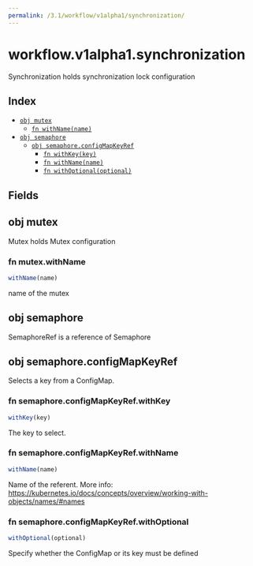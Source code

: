 ```yaml
---
permalink: /3.1/workflow/v1alpha1/synchronization/
---
```


# workflow.v1alpha1.synchronization

Synchronization holds synchronization lock configuration

## Index

* [`obj mutex`](#obj-mutex)
  * [`fn withName(name)`](#fn-mutexwithname)
* [`obj semaphore`](#obj-semaphore)
  * [`obj semaphore.configMapKeyRef`](#obj-semaphoreconfigmapkeyref)
    * [`fn withKey(key)`](#fn-semaphoreconfigmapkeyrefwithkey)
    * [`fn withName(name)`](#fn-semaphoreconfigmapkeyrefwithname)
    * [`fn withOptional(optional)`](#fn-semaphoreconfigmapkeyrefwithoptional)

## Fields

## obj mutex

Mutex holds Mutex configuration

### fn mutex.withName

```ts
withName(name)
```

name of the mutex

## obj semaphore

SemaphoreRef is a reference of Semaphore

## obj semaphore.configMapKeyRef

Selects a key from a ConfigMap.

### fn semaphore.configMapKeyRef.withKey

```ts
withKey(key)
```

The key to select.

### fn semaphore.configMapKeyRef.withName

```ts
withName(name)
```

Name of the referent. More info: https://kubernetes.io/docs/concepts/overview/working-with-objects/names/#names

### fn semaphore.configMapKeyRef.withOptional

```ts
withOptional(optional)
```

Specify whether the ConfigMap or its key must be defined